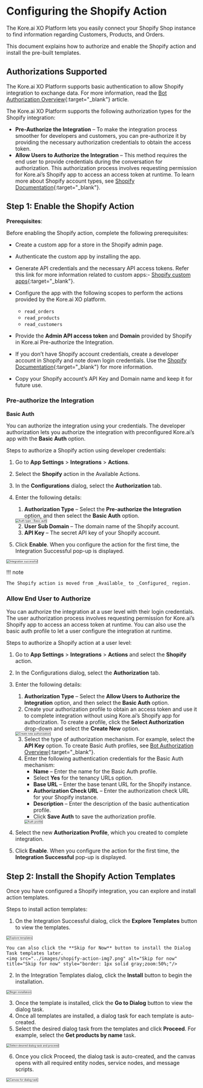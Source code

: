 # Configuring the Shopify Action

The Kore.ai XO Platform lets you easily connect your Shopify Shop instance to find information regarding Customers, Products, and Orders.

This document explains how to authorize and enable the Shopify action and install the pre-built templates.


## Authorizations Supported

The Kore.ai XO Platform supports basic authentication to allow Shopify integration to exchange data. For more information, read the [Bot Authorization Overview](../../../../dev-tools/bot-authorization/bot-authentication){:target="_blank"} article.

The Kore.ai XO Platform supports the following authorization types for the Shopify integration:

* **Pre-Authorize the Integration** – To make the integration process smoother for developers and customers, you can pre-authorize it by providing the necessary authorization credentials to obtain the access token.
* **Allow Users to Authorize the Integration** – This method requires the end user to provide credentials during the conversation for authorization. This authorization process involves requesting permission for Kore.ai’s Shopify app to access an access token at runtime. To learn more about Shopify account types, see [Shopify Documentation](https://www.shopify.com/in/blog/topics/guides){:target="_blank"}.


## Step 1: Enable the Shopify Action

**Prerequisites**:

Before enabling the Shopify action, complete the following prerequisites:



* Create a custom app for a store in the Shopify admin page.
* Authenticate the custom app by installing the app.
* Generate API credentials and the necessary API access tokens. Refer this link for more information related to custom apps:- [Shopify custom apps](https://help.shopify.com/en/manual/apps/app-types/custom-apps){:target="_blank"}.
* Configure the app with the following scopes to perform the actions provided by the Kore.ai XO platform.
    * `read_orders`
    * `read_products`
    * `read_customers`

* Provide the **Admin API access token** and **Domain** provided by Shopify in Kore.ai Pre-authorize the Integration.
* If you don’t have Shopify account credentials, create a developer account in Shopify and note down login credentials. Use the [Shopify Documentation](https://www.shopify.com/in/blog/topics/guides){:target="_blank"} for more information.
* Copy your Shopify account’s API Key and Domain name and keep it for future use.


### Pre-authorize the Integration

**Basic Auth**

You can authorize the integration using your credentials. The developer authorization lets you authorize the integration with preconfigured Kore.ai’s app with the **Basic Auth** option.

Steps to authorize a Shopify action using developer credentials:

1. Go to **App Settings** > **Integrations** > **Actions**.
2. Select the **Shopify** action in the Available Actions.  

3. In the **Configurations** dialog, select the **Authorization** tab.
4. Enter the following details:
    1. **Authorization Type** – Select the **Pre-authorize the Integration** option, and then select the **Basic Auth** option.  
    <img src="../images/shopify-action-img2.png" alt="Auth type - Basic auth" title="Auth type - Basic auth" style="border: 1px solid gray;zoom:50%;"/>

    2. **User Sub Domain** – The domain name of the Shopify account.
    3. **API Key** – The secret API key of your Shopify account.

5. Click **Enable**. When you configure the action for the first time, the Integration Successful pop-up is displayed.  
<img src="../images/shopify-action-img3.png" alt="Integration successful" title="Integration successful" style="border: 1px solid gray;zoom:50%;"/>

!!! note

    The Shopify action is moved from _Available_ to _Configured_ region.


### Allow End User to Authorize

You can authorize the integration at a user level with their login credentials. The user authorization process involves requesting permission for Kore.ai’s Shopify app to access an access token at runtime. You can also use the basic auth profile to let a user configure the integration at runtime.

Steps to authorize a Shopify action at a user level:

1. Go to **App Settings** > **Integrations** > **Actions** and select the **Shopify** action.
2. In the Configurations dialog, select the **Authorization** tab.
3. Enter the following details:

    1. **Authorization Type** – Select the **Allow Users to Authorize the Integration** option, and then select the **Basic Auth** option.
    2. Create your authorization profile to obtain an access token and use it to complete integration without using Kore.ai’s Shopify app for authorization. To create a profile, click the **Select Authorization** drop-down and select the **Create New** option.  
    <img src="../images/shopify-action-img4.png" alt="Create new authorization" title="Create new authorization" style="border: 1px solid gray;zoom:50%;"/>

    3. Select the type of authorization mechanism. For example, select the **API Key** option. To create Basic Auth profiles, see [Bot Authorization Overview](../../../../dev-tools/bot-authorization/bot-authentication){:target="_blank"}.
    4. Enter the following authentication credentials for the Basic Auth mechanism:
        * **Name** – Enter the name for the Basic Auth profile.
        * Select **Yes** for the tenancy URLs option.
        * **Base URL** – Enter the base tenant URL for the Shopify instance.
        * **Authorization Check URL** – Enter the authorization check URL for your Shopify instance.
        * **Description** – Enter the description of the basic authentication profile.
        * Click **Save Auth** to save the authorization profile.  
        <img src="../images/shopify-action-img5.png" alt="Auth profile" title="Auth profile" style="border: 1px solid gray;zoom:50%;"/>

4. Select the new **Authorization Profile**, which you created to complete integration.
5. Click **Enable**. When you configure the action for the first time, the **Integration Successful** pop-up is displayed.


## Step 2: Install the Shopify Action Templates

Once you have configured a Shopify integration, you can explore and install action templates.

Steps to install action templates:



1. On the Integration Successful dialog, click the **Explore Templates** button to view the templates.  
<img src="../images/shopify-action-img6.png" alt="Explore templates" title="Explore templates" style="border: 1px solid gray;zoom:50%;"/>

    You can also click the **Skip for Now** button to install the Dialog Task templates later.  
    <img src="../images/shopify-action-img7.png" alt="Skip for now" title="Skip for now" style="border: 1px solid gray;zoom:50%;"/>

2. In the Integration Templates dialog, click the **Install** button to begin the installation.  
<img src="../images/shopify-action-img8.png" alt="Begin installation" title="Begin installation" style="border: 1px solid gray;zoom:50%;"/>

3. Once the template is installed, click the **Go to Dialog** button to view the dialog task.
4. Once all templates are installed, a dialog task for each template is auto-created.
5. Select the desired dialog task from the templates and click **Proceed**. For example, select the **Get products by name** task.  
<img src="../images/shopify-action-img9.png" alt="Select desired dialog task and proceed" title="Select desired dialog task and proceed" style="border: 1px solid gray;zoom:50%;"/>

6. Once you click Proceed, the dialog task is auto-created, and the canvas opens with all required entity nodes, service nodes, and message scripts.  
<img src="../images/shopify-action-img10.png" alt="Canvas for dialog task" title="Canvas for dialog task" style="border: 1px solid gray;zoom:50%;"/>